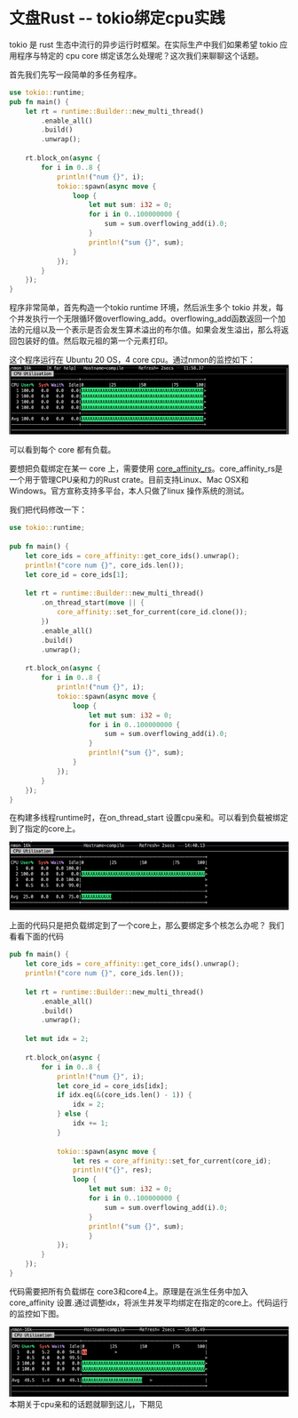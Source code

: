 # 文盘Rust -- tokio绑定cpu实践

tokio 是 rust 生态中流行的异步运行时框架。在实际生产中我们如果希望 tokio 应用程序与特定的 cpu core 绑定该怎么处理呢？这次我们来聊聊这个话题。

首先我们先写一段简单的多任务程序。

```rust
use tokio::runtime;
pub fn main() {
    let rt = runtime::Builder::new_multi_thread()
        .enable_all()
        .build()
        .unwrap();

    rt.block_on(async {
        for i in 0..8 {
            println!("num {}", i);
            tokio::spawn(async move {
                loop {
                    let mut sum: i32 = 0;
                    for i in 0..100000000 {
                        sum = sum.overflowing_add(i).0;
                    }
                    println!("sum {}", sum);
                }
            });
        }
    });
}
```

程序非常简单，首先构造一个tokio runtime 环境，然后派生多个 tokio 并发，每个并发执行一个无限循环做overflowing_add。overflowing_add函数返回一个加法的元组以及一个表示是否会发生算术溢出的布尔值。如果会发生溢出，那么将返回包装好的值。然后取元祖的第一个元素打印。

这个程序运行在 Ubuntu 20 OS，4 core cpu。通过nmon的监控如下：
![tokio_cpu_affinity_01](images/tokio_cpu_affinity_01.png)

可以看到每个 core 都有负载。

要想把负载绑定在某一 core 上，需要使用 [core_affinity_rs](https://github.com/Elzair/core_affinity_rs)。core_affinity_rs是一个用于管理CPU亲和力的Rust crate。目前支持Linux、Mac OSX和Windows。官方宣称支持多平台，本人只做了linux 操作系统的测试。

我们把代码修改一下：

```rust
use tokio::runtime;

pub fn main() {
    let core_ids = core_affinity::get_core_ids().unwrap();
    println!("core num {}", core_ids.len());
    let core_id = core_ids[1];

    let rt = runtime::Builder::new_multi_thread()
        .on_thread_start(move || {
            core_affinity::set_for_current(core_id.clone());
        })
        .enable_all()
        .build()
        .unwrap();

    rt.block_on(async {
        for i in 0..8 {
            println!("num {}", i);
            tokio::spawn(async move { 
                loop {
                    let mut sum: i32 = 0;
                    for i in 0..100000000 {
                        sum = sum.overflowing_add(i).0;
                    }
                    println!("sum {}", sum);           
                }
            });
        }
    });
}
```

在构建多线程runtime时，在on_thread_start 设置cpu亲和。可以看到负载被绑定到了指定的core上。


![tokio_cpu_affinity_02](images/tokio_cpu_affinity_02.png)


上面的代码只是把负载绑定到了一个core上，那么要绑定多个核怎么办呢？
我们看看下面的代码

```rust
pub fn main() {
    let core_ids = core_affinity::get_core_ids().unwrap();
    println!("core num {}", core_ids.len());

    let rt = runtime::Builder::new_multi_thread()
        .enable_all()
        .build()
        .unwrap();

    let mut idx = 2;

    rt.block_on(async {
        for i in 0..8 {
            println!("num {}", i);
            let core_id = core_ids[idx];
            if idx.eq(&(core_ids.len() - 1)) {
                idx = 2;
            } else {
                idx += 1;
            }

            tokio::spawn(async move {
                let res = core_affinity::set_for_current(core_id);
                println!("{}", res);
                loop {
                    let mut sum: i32 = 0;
                    for i in 0..100000000 {
                        sum = sum.overflowing_add(i).0;
                    }
                    println!("sum {}", sum);
                    }
            });
        }
    });
}

```
代码需要把所有负载绑在 core3和core4上。原理是在派生任务中加入 core_affinity 设置.通过调整idx，将派生并发平均绑定在指定的core上。代码运行的监控如下图。

![tokio_cpu_affinity_03](images/tokio_cpu_affinity_03.png)
本期关于cpu亲和的话题就聊到这儿，下期见